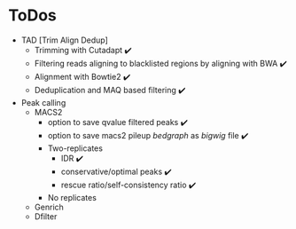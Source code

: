 # ToDos

- TAD [Trim Align Dedup]
  - Trimming with Cutadapt :heavy_check_mark:
  - Filtering reads aligning to blacklisted regions by aligning with BWA :heavy_check_mark:
  - Alignment with Bowtie2 :heavy_check_mark:
  - Deduplication and MAQ based filtering :heavy_check_mark:
- Peak calling
  - MACS2
    - option to save qvalue filtered peaks :heavy_check_mark:
    - option to save macs2 pileup *bedgraph* as *bigwig* file :heavy_check_mark:
    - Two-replicates ​
      - IDR :heavy_check_mark:
      - conservative/optimal peaks :heavy_check_mark:
      - rescue ratio/self-consistency ratio :heavy_check_mark:
    - No replicates
  - Genrich
  - Dfilter